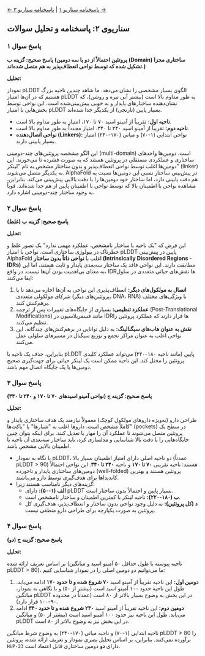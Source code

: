 [← پاسخنامه سناریو ۱](./scenario-01-answers.md) | [پاسخنامه سناریو ۳ →](./scenario-03-answers.md)

## سناریوی ۲: پاسخنامه و تحلیل سوالات

### پاسخ سوال ۱

**پاسخ صحیح: گزینه ب (پروتئین احتمالاً از دو یا سه دومین (Domain) ساختاری مجزا تشکیل شده که توسط نواحی انعطاف‌پذیر به هم متصل شده‌اند.)**

**تحلیل:**

نمودار pLDDT الگوی بسیار مشخصی را نشان می‌دهد. ما شاهد چندین ناحیه بزرگ هستیم که در آن‌ها امتیاز pLDDT به طور مداوم بالا است (بیشتر آبی تیره و روشن)، که نشان‌دهنده ساختارهای پایدار و به خوبی پیش‌بینی‌شده است. این نواحی توسط بخش‌هایی با امتیاز pLDDT بسیار پایین (نارنجی) از یکدیگر جدا شده‌اند.

- **ناحیه اول:** تقریباً از آمینو اسید ۷۰ تا ۱۷۰، امتیاز به طور مداوم بالا است.
- **ناحیه دوم:** تقریباً از آمینو اسید ۲۴۰ تا ۳۴۰، امتیاز مجدداً به طور مداوم بالا است.
- **نواحی اتصال‌دهنده (Linkers):** نواحی ابتدایی (۱-۷۰) و میانی (۱۷۰-۲۴۰) امتیاز بسیار پایینی دارند.

این الگو مشخصه پروتئین‌های چند-دومینی (multi-domain) است. دومین‌ها واحدهای ساختاری و عملکردی مستقلی در پروتئین هستند که به صورت فشرده تا می‌خورند. این دومین‌ها اغلب توسط نواحی انعطاف‌پذیر و بدون ساختار مشخص به نام "لینکر" (linker) به یکدیگر متصل می‌شوند. AlphaFold در پیش‌بینی ساختار نسبی این دومین‌ها نسبت به هم دقت پایینی دارد، اما ساختار خود دومین‌ها را با دقت بالایی پیش‌بینی می‌کند. بنابراین، مشاهده نواحی با اطمینان بالا که توسط نواحی با اطمینان پایین از هم جدا شده‌اند، قویاً به وجود ساختار چند-دومینی اشاره دارد.

### پاسخ سوال ۲

**پاسخ صحیح: گزینه ب (غلط)**

**تحلیل:**

این فرض که "یک ناحیه با ساختار نامشخص، عملکرد مهمی ندارد" یک تصور غلط و خطرناک در بیولوژی ساختاری است. نواحی با امتیاز pLDDT پایین در پیش‌بینی AlphaFold اغلب با **نواحی ذاتاً بدون ساختار (Intrinsically Disordered Regions - IDRs)** مطابقت دارند. این نواحی فاقد یک ساختار سه‌بعدی پایدار و ثابت هستند، اما این به معنای بی‌اهمیت بودن آن‌ها نیست. در واقع، IDRها نقش‌های حیاتی متعددی در سلول ایفا می‌کنند:

1.  **اتصال به مولکول‌های دیگر:** انعطاف‌پذیری این نواحی به آن‌ها اجازه می‌دهد تا با شرکای مولکولی متعددی (پروتئین‌های دیگر، DNA، RNA) با ویژگی‌های مختلف برهم‌کنش کنند.
2.  **عملکرد تنظیمی:** بسیاری از جایگاه‌های تغییرات پس از ترجمه (Post-Translational Modifications) مانند فسفریلاسیون در IDRها قرار دارند که عملکرد پروتئین را تنظیم می‌کنند.
3.  **نقش به عنوان هاب‌های سیگنالینگ:** به دلیل توانایی در برهم‌کنش‌های چندگانه، این نواحی اغلب به عنوان مراکز تجمع و توزیع سیگنال در مسیرهای سلولی عمل می‌کنند.

بنابراین، حذف یک ناحیه با pLDDT پایین (مانند ناحیه ۱۸۰-۲۲۰) می‌تواند عملکرد کلیدی پروتئین را مختل کند. این ناحیه ممکن است یک لینکر حیاتی برای جهت‌گیری صحیح دومین‌ها یا یک جایگاه اتصال مهم باشد.

### پاسخ سوال ۳

**پاسخ صحیح: گزینه ج (نواحی آمینو اسیدهای ۷۰ تا ۱۷۰ و ۲۴۰ تا ۳۴۰)**

**تحلیل:**

طراحی دارو (به‌ویژه داروهای مولکول کوچک) معمولاً نیازمند یک هدف ساختاری پایدار و کاملاً مشخص است. داروها اغلب به "شیارها" یا "پاکت‌ها" (pockets) در سطح یک پروتئین متصل می‌شوند تا عملکرد آن را مهار یا تعدیل کنند. برای اینکه بتوان چنین جایگاه‌هایی را با دقت بالا شناسایی و مدلسازی کرد، باید ساختار سه‌بعدی آن ناحیه با اطمینان بالایی مشخص باشد.

- با نگاه به نمودار pLDDT، دو ناحیه اصلی دارای امتیاز اطمینان بسیار بالا (عمدتاً pLDDT > 90) هستند: ناحیه تقریبی **۷۰ تا ۱۷۰** و ناحیه **۲۴۰ تا ۳۴۰**. این نواحی احتمالاً دومین‌های ساختاری پایدار و تاخورده (well-folded) پروتئین هستند و بهترین کاندیداها برای هدف‌گیری توسط دارو می‌باشند.
- گزینه‌های دیگر نامناسب هستند زیرا:
  - **الف (۱-۵۰):** دارای pLDDT بسیار پایین و احتمالاً بدون ساختار است.
  - **ب (۱۸۰-۲۲۰):** ناحیه لینکر با کمترین اطمینان و ساختار نامشخص است.
  - **د (کل پروتئین):** به دلیل وجود نواحی بدون ساختار و انعطاف‌پذیر، هدف‌گیری کل پروتئین به صورت یکپارچه برای طراحی دارو منطقی نیست.

### پاسخ سوال ۴

**پاسخ صحیح: گزینه ج (دو)**

**تحلیل:**

بر اساس تعریف ارائه شده (ناحیه پیوسته با طول حداقل ۵۰ آمینو اسید و میانگین pLDDT > 80)، ما می‌توانیم دو دومین اصلی را در نمودار شناسایی کنیم:

1.  **دومین اول:** این ناحیه تقریباً از آمینو اسید **۷۰ شروع شده و تا حدود ۱۷۰** ادامه می‌یابد. طول این ناحیه حدود ۱۰۰ آمینو اسید است (بیشتر از ۵۰) و با نگاهی به نمودار، میانگین pLDDT در این بخش به وضوح بسیار بالاتر از ۸۰ است (عمدتاً در محدوده ۹۰-۱۰۰ قرار دارد).
2.  **دومین دوم:** این ناحیه تقریباً از آمینو اسید **۲۴۰ شروع شده و تا حدود ۳۴۰** ادامه می‌یابد. طول این ناحیه نیز حدود ۱۰۰ آمینو اسید است (بیشتر از ۵۰) و میانگین pLDDT در این بخش نیز به وضوح بالاتر از ۸۰ است.

ناحیه ابتدایی (۱-۷۰) و ناحیه میانی (۱۷۰-۲۴۰) به وضوح شرط میانگین pLDDT > 80 را برآورده نمی‌کنند. بنابراین، بر اساس تحلیل بصری نمودار و تعریف ارائه شده، پروتئین `HUP-23` دارای **دو** دومین ساختاری قابل اعتماد است.
